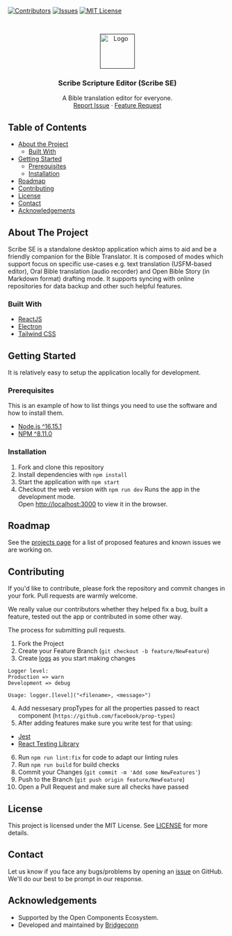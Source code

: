 <!-- PROJECT SHIELDS -->

[![Contributors][contributors-shield]][contributors-url]
[![Issues][issues-shield]][issues-url]
[![MIT License][license-shield]][license-url]

<!-- PROJECT LOGO -->
<br />
<p align="center">
  <a href="">
    <img src="https://github.com/bible-technology/scribe-scripture-editor/blob/development/styles/Logo.png" alt="Logo" width="80" height="80">
  </a>

  <h3 align="center">Scribe Scripture Editor (Scribe SE)</h3>

  <p align="center">
    A Bible translation editor for everyone.
    <br />
    <a href="https://github.com/friendsofagape/autographa/issues">Report Issue</a>
    ·
    <a href="https://github.com/bible-technology/scribe-scripture-editor/issues">Feature Request</a>
  </p>
</p>

<!-- TABLE OF CONTENTS -->

## Table of Contents

-   [About the Project](#about-the-project)
    -   [Built With](#built-with)
-   [Getting Started](#getting-started)
    -   [Prerequisites](#prerequisites)
    -   [Installation](#installation)
-   [Roadmap](#roadmap)
-   [Contributing](#contributing)
-   [License](#license)
-   [Contact](#contact)
-   [Acknowledgements](#acknowledgements)

<!-- ABOUT THE PROJECT -->

## About The Project

Scribe SE is a standalone desktop application which aims to aid and be a friendly companion for the Bible Translator. It is composed of modes which support focus on specific use-cases e.g. text translation (USFM-based editor), Oral Bible translation (audio recorder) and Open Bible Story (in Markdown format) drafting mode. It supports syncing with online repositories for data backup and other such helpful features. 

### Built With

-   [ReactJS](https://reactjs.org/)
-   [Electron](https://www.electronjs.org/)
-   [Tailwind CSS](https://tailwindcss.com/)

<!-- GETTING STARTED -->

## Getting Started

It is relatively easy to setup the application locally for development.

### Prerequisites

This is an example of how to list things you need to use the software and how to install them.

-   [Node.js ^16.15.1](https://nodejs.org/en/)
-   [NPM ^8.11.0](https://www.npmjs.com/get-npm)

### Installation

1. Fork and clone this repository
2. Install dependencies with `npm install`
3. Start the application with `npm start`
4. Checkout the web version with `npm run dev`
   Runs the app in the development mode.<br>
   Open [http://localhost:3000](http://localhost:3000) to view it in the browser.

<!-- ROADMAP -->

## Roadmap

See the [projects page](https://github.com/orgs/bible-technology/projects/1/views/1) for a list of proposed features and known issues we are working on.

<!-- CONTRIBUTING -->

## Contributing

If you'd like to contribute, please fork the repository and commit changes in your fork. Pull requests are warmly welcome.

We really value our contributors whether they helped fix a bug, built a feature, tested out the app or contributed in some other way.

The process for submitting pull requests.

1. Fork the Project
2. Create your Feature Branch (`git checkout -b feature/NewFeature`)
3. Create [logs](https://github.com/winstonjs/winston#readme) as you start making changes

```
Logger level:
Production => warn
Development => debug
```

```
Usage: logger.[level]("<filename>, <message>")
```

4. Add nessesary propTypes for all the properties passed to react component (`https://github.com/facebook/prop-types`)
5. After adding features make sure you write test for that using:

-   [Jest](https://testing-library.com/docs/react-testing-library/intro)
-   [React Testing Library](https://jestjs.io/docs/en/getting-started)

6. Run `npm run lint:fix` for code to adapt our linting rules
7. Run `npm run build` for build checks
8. Commit your Changes (`git commit -m 'Add some NewFeatures'`)
9. Push to the Branch (`git push origin feature/NewFeature`)
10. Open a Pull Request and make sure all checks have passed

<!-- LICENSE -->

## License

This project is licensed under the MIT License. See [LICENSE](https://github.com/bible-technology/scribe-scripture-editor/blob/development/LICENSE) for more details.

<!-- CONTACT -->

## Contact

Let us know if you face any bugs/problems by opening an [issue](https://github.com/bible-technology/scribe-scripture-editor/issues) on GitHub. We'll do our best to be prompt in our response.

<!-- ACKNOWLEDGEMENTS -->

## Acknowledgements
- Supported by the Open Components Ecosystem.
- Developed and maintained by [Bridgeconn](https://bridgeconn.com/)

<!-- MARKDOWN LINKS & IMAGES -->
<!-- https://www.markdownguide.org/basic-syntax/#reference-style-links -->

[contributors-shield]: https://img.shields.io/github/contributors/bible-technology/scribe-scripture-editor.svg?style=flat-square
[contributors-url]: https://github.com/bible-technology/scribe-scripture-editor/graphs/contributors
[issues-shield]: https://img.shields.io/github/contributors/bible-technology/scribe-scripture-editor.svg?style=flat-square
[issues-url]: https://github.com/bible-technology/scribe-scripture-editor/issues
[license-shield]: https://img.shields.io/github/contributors/bible-technology/scribe-scripture-editor.svg?style=flat-square
[license-url]: https://github.com/bible-technology/scribe-scripture-editor/blob/development/LICENSE
